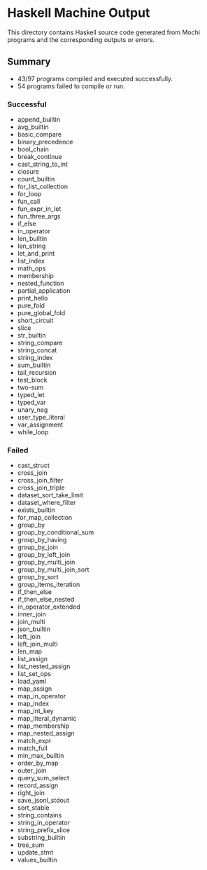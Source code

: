 # Haskell Machine Output

This directory contains Haskell source code generated from Mochi programs and the corresponding outputs or errors.

## Summary

- 43/97 programs compiled and executed successfully.
- 54 programs failed to compile or run.

### Successful
- append_builtin
- avg_builtin
- basic_compare
- binary_precedence
- bool_chain
- break_continue
- cast_string_to_int
- closure
- count_builtin
- for_list_collection
- for_loop
- fun_call
- fun_expr_in_let
- fun_three_args
- if_else
- in_operator
- len_builtin
- len_string
- let_and_print
- list_index
- math_ops
- membership
- nested_function
- partial_application
- print_hello
- pure_fold
- pure_global_fold
- short_circuit
- slice
- str_builtin
- string_compare
- string_concat
- string_index
- sum_builtin
- tail_recursion
- test_block
- two-sum
- typed_let
- typed_var
- unary_neg
- user_type_literal
- var_assignment
- while_loop

### Failed
- cast_struct
- cross_join
- cross_join_filter
- cross_join_triple
- dataset_sort_take_limit
- dataset_where_filter
- exists_builtin
- for_map_collection
- group_by
- group_by_conditional_sum
- group_by_having
- group_by_join
- group_by_left_join
- group_by_multi_join
- group_by_multi_join_sort
- group_by_sort
- group_items_iteration
- if_then_else
- if_then_else_nested
- in_operator_extended
- inner_join
- join_multi
- json_builtin
- left_join
- left_join_multi
- len_map
- list_assign
- list_nested_assign
- list_set_ops
- load_yaml
- map_assign
- map_in_operator
- map_index
- map_int_key
- map_literal_dynamic
- map_membership
- map_nested_assign
- match_expr
- match_full
- min_max_builtin
- order_by_map
- outer_join
- query_sum_select
- record_assign
- right_join
- save_jsonl_stdout
- sort_stable
- string_contains
- string_in_operator
- string_prefix_slice
- substring_builtin
- tree_sum
- update_stmt
- values_builtin
